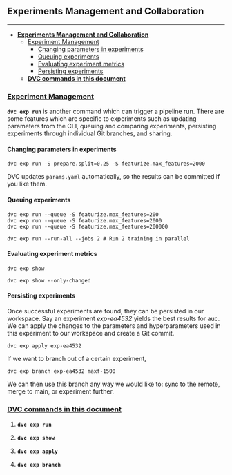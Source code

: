 ## **Experiments Management and Collaboration**

---

- [**Experiments Management and Collaboration**](#experiments-management-and-collaboration)
  - [Experiment Management](#experiment-management)
    - [Changing parameters in experiments](#changing-parameters-in-experiments)
    - [Queuing experiments](#queuing-experiments)
    - [Evaluating experiment metrics](#evaluating-experiment-metrics)
    - [Persisting experiments](#persisting-experiments)
  - [**DVC commands in this document**](#dvc-commands-in-this-document)

### <ins>Experiment Management</ins>

**`dvc exp run`** is another command which can trigger a pipeline run. There are some features which are specific to experiments such as updating parameters from the CLI, queuing and comparing experiments, persisting experiments through individual Git branches, and sharing.

#### Changing parameters in experiments

```
dvc exp run -S prepare.split=0.25 -S featurize.max_features=2000
```

DVC updates `params.yaml` automatically, so the results can be committed if you like them.

#### Queuing experiments

```
dvc exp run --queue -S featurize.max_features=200
dvc exp run --queue -S featurize.max_features=2000
dvc exp run --queue -S featurize.max_features=200000

dvc exp run --run-all --jobs 2 # Run 2 training in parallel
```

#### Evaluating experiment metrics

```
dvc exp show

dvc exp show --only-changed
```

#### Persisting experiments

Once successful experiments are found, they can be persisted in our workspace. Say an experiment _exp-ea4532_ yields the best results for auc. We can apply the changes to the parameters and hyperparameters used in this experiment to our workspace and create a Git commit.

```
dvc exp apply exp-ea4532
```

If we want to branch out of a certain experiment,

```
dvc exp branch exp-ea4532 maxf-1500
```

We can then use this branch any way we would like to: sync to the remote, merge to main, or experiment further.

### <ins>**DVC commands in this document**</ins>

1. **`dvc exp run`**

2. **`dvc exp show`**

3. **`dvc exp apply`**

4. **`dvc exp branch`**
